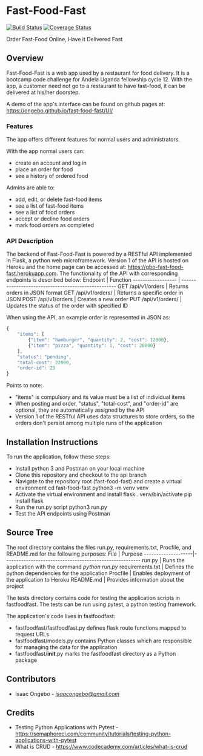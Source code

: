 # Fast-Food-Fast

[![Build Status](https://travis-ci.org/ongebo/fast-food-fast.svg?branch=ch-add-api-tests-160546296)](https://travis-ci.org/ongebo/fast-food-fast)
[![Coverage Status](https://coveralls.io/repos/github/ongebo/fast-food-fast/badge.svg?branch=ch-add-api-tests-160546296)](https://coveralls.io/github/ongebo/fast-food-fast?branch=ch-add-api-tests-160546296)

Order Fast-Food Online, Have it Delivered Fast

## Overview
Fast-Food-Fast is a web app used by a restaurant for food delivery. It is a bootcamp code challenge for Andela Uganda fellowship cycle 12. With the app, a customer need not go to a restaurant to have fast-food, it can be delivered at his/her doorstep.

A demo of the app's interface can be found on github pages at:
https://ongebo.github.io/fast-food-fast/UI/
### Features
The app offers different features for normal users and administrators.

With the app normal users can:
* create an account and log in
* place an order for food
* see a history of ordered food

Admins are able to:
* add, edit, or delete fast-food items
* see a list of fast-food items
* see a list of food orders
* accept or decline food orders
* mark food orders as completed
### API Description
The backend of Fast-Food-Fast is powered by a RESTful API implemented in Flask, a python web microframework. Version 1 of the API is hosted on Heroku and the home page can be accessed at: https://gbo-fast-food-fast.herokuapp.com. The functionality of the API with corresponding endpoints is described below:
Endpoint | Function
------------------ | ---------------------------------------------------
GET /api/v1/orders | Returns orders in JSON format
GET /api/v1/orders/<orderID> | Returns a specific order in JSON
POST /api/v1/orders | Creates a new order
PUT /api/v1/orders/<orderID> | Updates the status of the order with specified ID

When using the API, an example order is represented in JSON as:
```javascript
{
    "items": [
        {"item": "hamburger", "quantity": 2, "cost": 12000},
        {"item": "pizza", "quantity": 1, "cost": 20000}
    ],
    "status": "pending",
    "total-cost": 22000,
    "order-id": 23
}
```
Points to note:
* "items" is compulsory and its value must be a list of individual items
* When posting and order, "status", "total-cost", and "order-id" are optional, they are automatically assigned by the API
* Version 1 of the RESTful API uses data structures to store orders, so the orders don't persist among multiple runs of the application

## Installation Instructions
To run the application, follow these steps:
* Install python 3 and Postman on your local machine
* Clone this repository and checkout to the api branch
* Navigate to the repository root (fast-food-fast) and create a virtual environment
    cd fast-food-fast
    python3 -m venv venv
* Activate the virtual environment and install flask
    . venv/bin/activate
    pip install flask
* Run the run.py script
    python3 run.py
* Test the API endpoints using Postman

## Source Tree
The root directory contains the files run.py, requirements.txt, Procfile, and README.md for the following purposes:
File                | Purpose
--------------------|--------------------------------------------------------
run.py              | Runs the application with the command _python run.py_
requirements.txt    | Defines the python dependencies for the application
Procfile            | Enables deployment of the application to Heroku
README.md           | Provides information about the project

The tests directory contains code for testing the application scripts in fastfoodfast. The tests can be run using pytest, a python testing framework.

The application's code lives in fastfoodfast:
* fastfoodfast/fastfoodfast.py defines flask route functions mapped to request URLs
* fastfoodfast/models.py contains Python classes which are responsible for managing the data for the application
* fastfoodfast/__init__.py marks the fastfoodfast directory as a Python package

## Contributors
* Isaac Ongebo - *isaacongebo@gmail.com*

## Credits
* Testing Python Applications with Pytest - https://semaphoreci.com/community/tutorials/testing-python-applications-with-pytest
* What is CRUD - https://www.codecademy.com/articles/what-is-crud